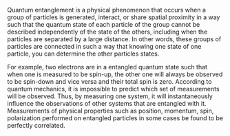 <!---->

Quantum entanglement is a physical phenomenon that occurs when a group of particles is generated, interact, or share spatial proximity in a way such that the quantum state of each particle of the group cannot be described independently of the state of the others, including when the particles are separated by a large distance. In other words, these groups of particles are connected in such a way that knowing one state of one particle, you can determine the other particles states.

For example, two electrons are in a entangled quantum state such that when one is measured to be spin-up, the other one will always be observed to be spin-down and vice versa and their total spin is zero. According to quantum mechanics, it is impossible to predict which set of measurements will be observed. Thus, by measuring one system, it will instantaneously influence the observations of other systems that are entangled with it. Measurements of physical properties such as position, momentum, spin, polarization performed on entangled particles in some cases be found to be perfectly correlated.





